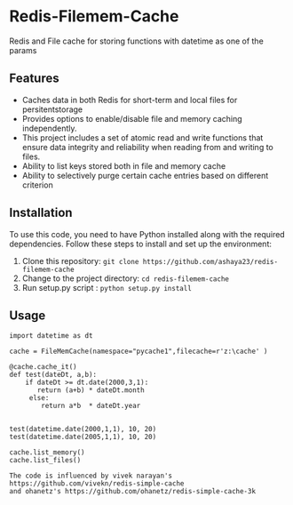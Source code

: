 # Redis-Filemem-Cache
Redis and File cache for storing functions with datetime as one of the params

## Features

- Caches data in both Redis for short-term and local files for persitentstorage 
- Provides options to enable/disable file and memory caching independently.
- This project includes a set of atomic read and write functions that ensure data integrity and reliability when reading from and writing to files.
- Ability to list keys stored both in file and memory cache
- Ability to selectively purge certain cache entries based on different criterion 

## Installation

To use this code, you need to have Python installed along with the required dependencies. Follow these steps to install and set up the environment:

1. Clone this repository: `git clone https://github.com/ashaya23/redis-filemem-cache`
2. Change to the project directory: `cd redis-filemem-cache`
3. Run setup.py script : `python setup.py install` 


## Usage
   
   
    import datetime as dt
   
    cache = FileMemCache(namespace="pycache1",filecache=r'z:\cache' )

    @cache.cache_it()
    def test(dateDt, a,b):
        if dateDt >= dt.date(2000,3,1):
           return (a+b) * dateDt.month
         else:
            return a*b  * dateDt.year


    test(datetime.date(2000,1,1), 10, 20)
    test(datetime.date(2005,1,1), 10, 20)
                
    cache.list_memory()
    cache.list_files()

    The code is influenced by vivek narayan's  https://github.com/vivekn/redis-simple-cache
    and ohanetz's https://github.com/ohanetz/redis-simple-cache-3k

